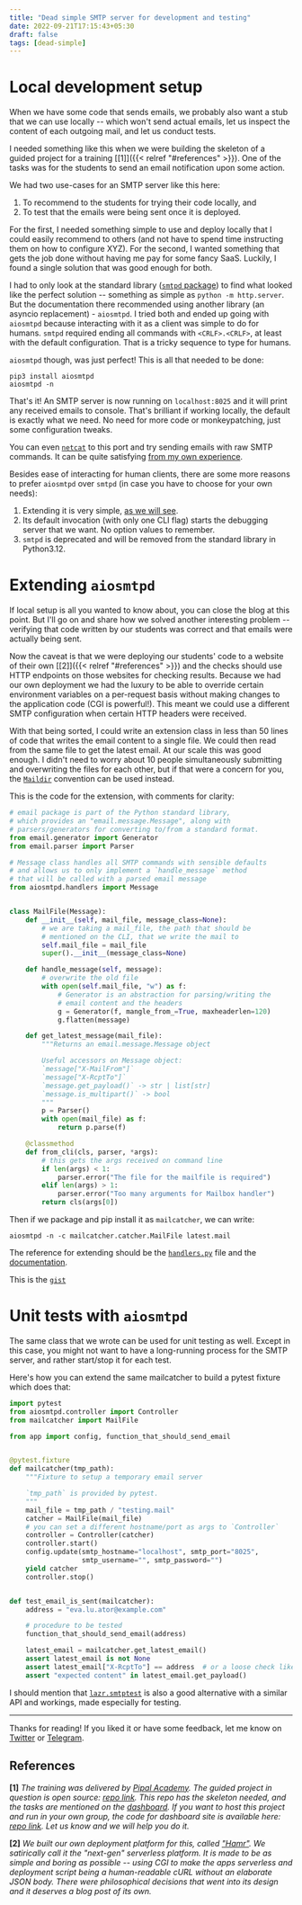 ```yaml
---
title: "Dead simple SMTP server for development and testing"
date: 2022-09-21T17:15:43+05:30
draft: false
tags: [dead-simple]
---
```


# Local development setup

When we have some code that sends emails, we probably also want a stub that we can use locally --
which won't send actual emails, let us inspect the content of each outgoing mail, and let us
conduct tests.

I needed something like this when we were building the skeleton of a guided project for a training
[[1]]({{< relref "#references" >}}).
One of the tasks was for the students to send an email notification upon some action.

We had two use-cases for an SMTP server like this here:
1. To recommend to the students for trying their code locally, and
2. To test that the emails were being sent once it is deployed.

For the first, I needed something simple to use and deploy locally that I could easily recommend to others
(and not have to spend time instructing them on how to configure XYZ).
For the second, I wanted something that gets the job done without having me pay for some fancy SaaS.
Luckily, I found a single solution that was good enough for both.

I had to only look at the standard library ([`smtpd` package](https://docs.python.org/3/library/smtpd.html))
to find what looked like the perfect solution -- something as simple as `python -m http.server`.
But the documentation there recommended using another library (an asyncio replacement) -
`aiosmtpd`. I tried both and ended up going with `aiosmtpd` because
interacting with it as a client was simple to do for humans.
`smtpd` required ending all commands with `<CRLF>.<CRLF>`, at least with the default
configuration. That is a tricky sequence to type for humans.

`aiosmtpd` though, was just perfect! This is all that needed to be done:
```
pip3 install aiosmtpd
aiosmtpd -n
```

That's it! An SMTP server is now running on `localhost:8025` and it will print any received emails to console.
That's brilliant if working locally, the default is exactly what we need.
No need for more code or monkeypatching, just some configuration tweaks.

You can even [`netcat`](https://linux.die.net/man/1/nc) to this port and try sending emails with raw SMTP
commands. It can be quite satisfying
[from my own experience](https://twitter.com/n1kochiko/status/1460821886925901827).

Besides ease of interacting for human clients, there are some more reasons to prefer `aiosmtpd`
over `smtpd` (in case you have to choose for your own needs):
1. Extending it is very simple, [as we will see](#extending-aiosmtpd).
2. Its default invocation (with only one CLI flag) starts the debugging server that
we want. No option values to remember.
3. `smtpd` is deprecated and will be removed from the standard library in Python3.12.

# Extending `aiosmtpd`

If local setup is all you wanted to know about, you can close the blog at this point. But I'll go
on and share how we solved another interesting problem -- verifying that code written by our students
was correct and that emails were actually being sent.

Now the caveat is that we were deploying our students' code to a website of their own [[2]]({{< relref "#references" >}})
and the checks should use HTTP endpoints on those websites for checking results. Because we had our
own deployment we had the luxury to be able to override certain environment variables on a per-request
basis without making changes to the application code (CGI is powerful!). This meant we could
use a different SMTP configuration when certain HTTP headers were received.

With that being sorted, I could write an extension class in less than 50 lines of code that
writes the email content to a single
file. We could then read from the same file to get the latest email. At our scale this was
good enough. I didn't need to worry about 10 people simultaneously submitting and overwriting
the files for each other, but if that were a concern for you, the
[`Maildir`](https://aiosmtpd.readthedocs.io/en/latest/handlers.html#aiosmtpd.handlers.Mailbox)
convention can be used instead.

This is the code for the extension, with comments for clarity:

```python
# email package is part of the Python standard library,
# which provides an "email.message.Message", along with
# parsers/generators for converting to/from a standard format.
from email.generator import Generator
from email.parser import Parser

# Message class handles all SMTP commands with sensible defaults
# and allows us to only implement a `handle_message` method
# that will be called with a parsed email message
from aiosmtpd.handlers import Message


class MailFile(Message):
    def __init__(self, mail_file, message_class=None):
        # we are taking a mail_file, the path that should be
        # mentioned on the CLI, that we write the mail to
        self.mail_file = mail_file
        super().__init__(message_class=None)

    def handle_message(self, message):
        # overwrite the old file
        with open(self.mail_file, "w") as f:
            # Generator is an abstraction for parsing/writing the
            # email content and the headers
            g = Generator(f, mangle_from_=True, maxheaderlen=120)
            g.flatten(message)

    def get_latest_message(mail_file):
        """Returns an email.message.Message object

        Useful accessors on Message object:
        `message["X-MailFrom"]`
        `message["X-RcptTo"]`
        `message.get_payload()` -> str | list[str]
        `message.is_multipart()` -> bool
        """
        p = Parser()
        with open(mail_file) as f:
            return p.parse(f)

    @classmethod
    def from_cli(cls, parser, *args):
        # this gets the args received on command line
        if len(args) < 1:
            parser.error("The file for the mailfile is required")
        elif len(args) > 1:
            parser.error("Too many arguments for Mailbox handler")
        return cls(args[0])
```

Then if we package and pip install it as `mailcatcher`, we can write:
```shell
aiosmtpd -n -c mailcatcher.catcher.MailFile latest.mail
```

The reference for extending should be the [`handlers.py`](https://github.com/aio-libs/aiosmtpd/blob/master/aiosmtpd/handlers.py)
file and the [documentation](https://aiosmtpd.readthedocs.io/en/latest/handlers.html).

This is the [`gist`](https://gist.github.com/nikochiko/93650f67235d93b8a35e090a5dcc5fed)

# Unit tests with `aiosmtpd`

The same class that we wrote can be used for unit testing as well. Except in this case, you might not want to
have a long-running process for the SMTP server, and rather start/stop it for each test.

Here's how you can extend the same mailcatcher to build a pytest fixture which does that:

```python
import pytest
from aiosmtpd.controller import Controller
from mailcatcher import MailFile

from app import config, function_that_should_send_email


@pytest.fixture
def mailcatcher(tmp_path):
    """Fixture to setup a temporary email server

    `tmp_path` is provided by pytest.
    """
    mail_file = tmp_path / "testing.mail"
    catcher = MailFile(mail_file)
    # you can set a different hostname/port as args to `Controller`
    controller = Controller(catcher)
    controller.start()
    config.update(smtp_hostname="localhost", smtp_port="8025",
                  smtp_username="", smtp_password="")
    yield catcher
    controller.stop()


def test_email_is_sent(mailcatcher):
    address = "eva.lu.ator@example.com"

    # procedure to be tested
    function_that_should_send_email(address)

    latest_email = mailcatcher.get_latest_email()
    assert latest_email is not None
    assert latest_email["X-RcptTo"] == address  # or a loose check like `address in latest_email["X-RcptTo"]`
    assert "expected content" in latest_email.get_payload()
```

I should mention that [`lazr.smtptest`](https://pythonhosted.org/lazr.smtptest/lazr/smtptest/docs/usage.html)
is also a good alternative with a similar API and workings, made especially for testing.

---

Thanks for reading!
If you liked it or have some feedback, let me know on [Twitter](https://twitter.com/n1kochiko)
or [Telegram](https://t.me/nikochiko).

## References

**[1]** *The training was delivered by [Pipal Academy](https://pipal.in). The guided project in question is open source: [repo link](https://github.com/pipalacademy/rajdhani). This repo has the skeleton needed, and the tasks are mentioned on the [dashboard](https://rajdhani.pipal.in). If you want to host this project and run in your own group, the code for dashboard site is available here: [repo link](https://github.com/pipalacademy/rajdhani-challenge). Let us know and we will help you do it.*

**[2]** *We built our own deployment platform for this, called ["Hamr"](https://github.com/pipalacademy/hamr). We satirically call it the "next-gen" serverless platform. It is made to be as simple and boring as possible -- using CGI to make the apps serverless and deployment script being a human-readable cURL without an elaborate JSON body. There were philosophical decisions that went into its design and it deserves a blog post of its own.*

